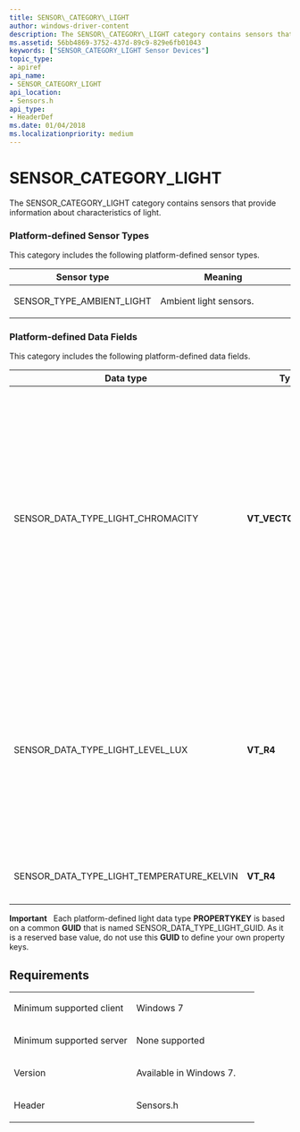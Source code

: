 ```yaml
---
title: SENSOR\_CATEGORY\_LIGHT
author: windows-driver-content
description: The SENSOR\_CATEGORY\_LIGHT category contains sensors that provide information about characteristics of light.
ms.assetid: 56bb4869-3752-437d-89c9-829e6fb01043
keywords: ["SENSOR_CATEGORY_LIGHT Sensor Devices"]
topic_type:
- apiref
api_name:
- SENSOR_CATEGORY_LIGHT
api_location:
- Sensors.h
api_type:
- HeaderDef
ms.date: 01/04/2018
ms.localizationpriority: medium
---
```


# SENSOR\_CATEGORY\_LIGHT


The SENSOR\_CATEGORY\_LIGHT category contains sensors that provide information about characteristics of light.

### <span id="platform_defined_sensor_types"></span><span id="PLATFORM_DEFINED_SENSOR_TYPES"></span>Platform-defined Sensor Types

This category includes the following platform-defined sensor types.

<table>
<colgroup>
<col width="50%" />
<col width="50%" />
</colgroup>
<thead>
<tr class="header">
<th>Sensor type</th>
<th>Meaning</th>
</tr>
</thead>
<tbody>
<tr class="odd">
<td><p>SENSOR_TYPE_AMBIENT_LIGHT</p></td>
<td><p>Ambient light sensors.</p></td>
</tr>
</tbody>
</table>

 

### <span id="platform_defined_data_fields"></span><span id="PLATFORM_DEFINED_DATA_FIELDS"></span>Platform-defined Data Fields

This category includes the following platform-defined data fields.

<table>
<colgroup>
<col width="33%" />
<col width="33%" />
<col width="33%" />
</colgroup>
<thead>
<tr class="header">
<th>Data type</th>
<th>Type</th>
<th>Meaning</th>
</tr>
</thead>
<tbody>
<tr class="odd">
<td><p>SENSOR_DATA_TYPE_LIGHT_CHROMACITY</p></td>
<td><p><strong>VT_VECTOR</strong>|<strong>VT_UI1</strong></p></td>
<td><p>Chromaticity as a counted array of float values.</p>
<p>Data for vector types is always serialized as VT_UI1 (an array of unsigned, one-byte characters). This data field must contain each value as an IEEE four-byte real value (VT_R4).</p></td>
</tr>
<tr class="even">
<td><p>SENSOR_DATA_TYPE_LIGHT_LEVEL_LUX</p></td>
<td><p><strong>VT_R4</strong></p></td>
<td><p>Illuminance level, in lux.</p>
<p></p>
<p>Note that device drivers need to also handle this data field with a type of VT_UI4. (This requirement exists for light sensors manufactured before Windows 8.)</p></td>
</tr>
<tr class="odd">
<td><p>SENSOR_DATA_TYPE_LIGHT_TEMPERATURE_KELVIN</p></td>
<td><p><strong>VT_R4</strong></p></td>
<td><p>Color temperature, in kelvin.</p></td>
</tr>
</tbody>
</table>

 

**Important**   Each platform-defined light data type **PROPERTYKEY** is based on a common **GUID** that is named SENSOR\_DATA\_TYPE\_LIGHT\_GUID. As it is a reserved base value, do not use this **GUID** to define your own property keys.

 

Requirements
------------

<table>
<colgroup>
<col width="50%" />
<col width="50%" />
</colgroup>
<tbody>
<tr class="odd">
<td><p>Minimum supported client</p></td>
<td><p>Windows 7</p></td>
</tr>
<tr class="even">
<td><p>Minimum supported server</p></td>
<td><p>None supported</p></td>
</tr>
<tr class="odd">
<td><p>Version</p></td>
<td><p>Available in Windows 7.</p></td>
</tr>
<tr class="even">
<td><p>Header</p></td>
<td>Sensors.h</td>
</tr>
</tbody>
</table>

 

 





